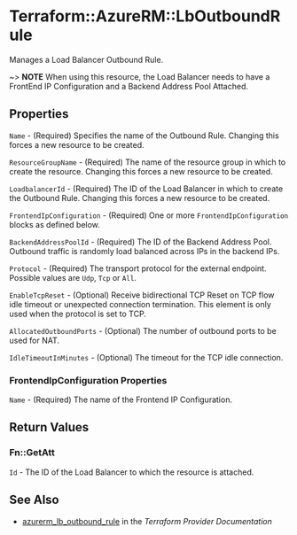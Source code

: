 # Terraform::AzureRM::LbOutboundRule

Manages a Load Balancer Outbound Rule.

~> **NOTE** When using this resource, the Load Balancer needs to have a FrontEnd IP Configuration and a Backend Address Pool Attached.

## Properties

`Name` - (Required) Specifies the name of the Outbound Rule. Changing this forces a new resource to be created.

`ResourceGroupName` - (Required) The name of the resource group in which to create the resource. Changing this forces a new resource to be created.

`LoadbalancerId` - (Required) The ID of the Load Balancer in which to create the Outbound Rule. Changing this forces a new resource to be created.

`FrontendIpConfiguration` - (Required) One or more `FrontendIpConfiguration` blocks as defined below.

`BackendAddressPoolId` - (Required) The ID of the Backend Address Pool. Outbound traffic is randomly load balanced across IPs in the backend IPs.

`Protocol` - (Required) The transport protocol for the external endpoint. Possible values are `Udp`, `Tcp` or `All`.

`EnableTcpReset` - (Optional) Receive bidirectional TCP Reset on TCP flow idle timeout or unexpected connection termination. This element is only used when the protocol is set to TCP.

`AllocatedOutboundPorts` - (Optional) The number of outbound ports to be used for NAT.

`IdleTimeoutInMinutes` - (Optional) The timeout for the TCP idle connection.

### FrontendIpConfiguration Properties

`Name` - (Required) The name of the Frontend IP Configuration.


## Return Values

### Fn::GetAtt

`Id` - The ID of the Load Balancer to which the resource is attached.

## See Also

* [azurerm_lb_outbound_rule](https://www.terraform.io/docs/providers/azurerm/r/lb_outbound_rule.html) in the _Terraform Provider Documentation_